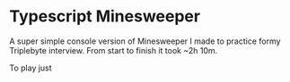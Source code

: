 # Typescript Minesweeper

A super simple console version of Minesweeper I made to practice formy Triplebyte interview. From start to finish it took ~2h 10m.

To play just 